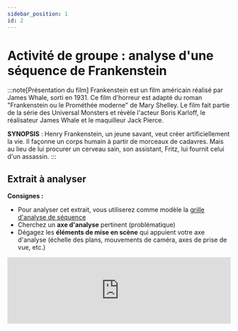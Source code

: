 ```yaml
---
sidebar_position: 1
id: 2
---
```

# Activité de groupe : analyse d'une séquence de Frankenstein

:::note[Présentation du film]
Frankenstein est un film américain réalisé par James Whale, sorti en 1931.
Ce film d'horreur est adapté du roman "Frankenstein ou le Prométhée moderne" de Mary Shelley. Le film fait partie de la série des Universal Monsters et révèle l'acteur Boris Karloff, le réalisateur James Whale et le maquilleur Jack Pierce. 

**SYNOPSIS** : Henry Frankenstein, un jeune savant, veut créer artificiellement la vie. Il façonne un corps humain à partir de morceaux de cadavres. Mais au lieu de lui procurer un cerveau sain, son assistant, Fritz, lui fournit celui d'un assassin.
:::

## Extrait à analyser
**Consignes :**
- Pour analyser cet extrait, vous utiliserez comme modèle la [grille d'analyse de séquence](../0/intro.md#grille-danalyse-de-séquence-de-film)
- Cherchez un **axe d'analyse** pertinent (problématique)
- Dégagez les **éléments de mise en scène** qui appuient votre axe d'analyse (échelle des plans, mouvements de caméra, axes de prise de vue, etc.)

<iframe src="https://drive.google.com/file/d/1wBKIeBwnIZ1e2LYV5j9XqBXXbxcJV61Y/preview" width="100%" style={{aspectRatio: "640/480"}} frameborder="0" allow="autoplay"></iframe>